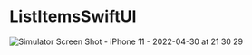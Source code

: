 # ListItemsSwiftUI

![Simulator Screen Shot - iPhone 11 - 2022-04-30 at 21 30 29](https://user-images.githubusercontent.com/4920178/166113108-5e6345fa-d91e-46cc-89a7-7c38ee05e872.png)
